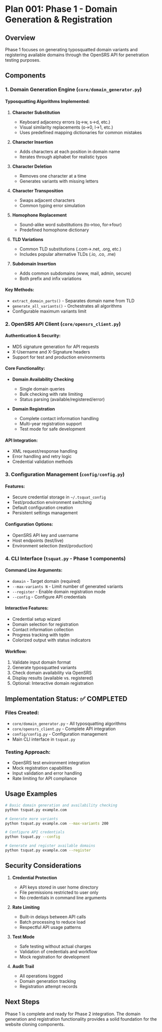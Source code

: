 # Plan 001: Phase 1 - Domain Generation & Registration

## Overview
Phase 1 focuses on generating typosquatted domain variants and registering available domains through the OpenSRS API for penetration testing purposes.

## Components

### 1. Domain Generation Engine (`core/domain_generator.py`)

#### Typosquatting Algorithms Implemented:
1. **Character Substitution**
   - Keyboard adjacency errors (q→w, s→d, etc.)
   - Visual similarity replacements (o→0, l→1, etc.)
   - Uses predefined mapping dictionaries for common mistakes

2. **Character Insertion**
   - Adds characters at each position in domain name
   - Iterates through alphabet for realistic typos

3. **Character Deletion**
   - Removes one character at a time
   - Generates variants with missing letters

4. **Character Transposition**
   - Swaps adjacent characters
   - Common typing error simulation

5. **Homophone Replacement**
   - Sound-alike word substitutions (to→too, for→four)
   - Predefined homophone dictionary

6. **TLD Variations**
   - Common TLD substitutions (.com→.net, .org, etc.)
   - Includes popular alternative TLDs (.io, .co, .me)

7. **Subdomain Insertion**
   - Adds common subdomains (www, mail, admin, secure)
   - Both prefix and infix variations

#### Key Methods:
- `extract_domain_parts()` - Separates domain name from TLD
- `generate_all_variants()` - Orchestrates all algorithms
- Configurable maximum variants limit

### 2. OpenSRS API Client (`core/opensrs_client.py`)

#### Authentication & Security:
- MD5 signature generation for API requests
- X-Username and X-Signature headers
- Support for test and production environments

#### Core Functionality:
- **Domain Availability Checking**
  - Single domain queries
  - Bulk checking with rate limiting
  - Status parsing (available/registered/error)

- **Domain Registration**
  - Complete contact information handling
  - Multi-year registration support
  - Test mode for safe development

#### API Integration:
- XML request/response handling
- Error handling and retry logic
- Credential validation methods

### 3. Configuration Management (`config/config.py`)

#### Features:
- Secure credential storage in `~/.tsquat_config`
- Test/production environment switching
- Default configuration creation
- Persistent settings management

#### Configuration Options:
- OpenSRS API key and username
- Host endpoints (test/live)
- Environment selection (test/production)

### 4. CLI Interface (`tsquat.py` - Phase 1 components)

#### Command Line Arguments:
- `domain` - Target domain (required)
- `--max-variants N` - Limit number of generated variants
- `--register` - Enable domain registration mode
- `--config` - Configure API credentials

#### Interactive Features:
- Credential setup wizard
- Domain selection for registration
- Contact information collection
- Progress tracking with tqdm
- Colorized output with status indicators

#### Workflow:
1. Validate input domain format
2. Generate typosquatted variants
3. Check domain availability via OpenSRS
4. Display results (available vs. registered)
5. Optional: Interactive domain registration

## Implementation Status: ✅ COMPLETED

### Files Created:
- `core/domain_generator.py` - All typosquatting algorithms
- `core/opensrs_client.py` - Complete API integration
- `config/config.py` - Configuration management
- Main CLI interface in `tsquat.py`

### Testing Approach:
- OpenSRS test environment integration
- Mock registration capabilities
- Input validation and error handling
- Rate limiting for API compliance

## Usage Examples

```bash
# Basic domain generation and availability checking
python tsquat.py example.com

# Generate more variants
python tsquat.py example.com --max-variants 200

# Configure API credentials
python tsquat.py --config

# Generate and register available domains
python tsquat.py example.com --register
```

## Security Considerations

1. **Credential Protection**
   - API keys stored in user home directory
   - File permissions restricted to user only
   - No credentials in command line arguments

2. **Rate Limiting**
   - Built-in delays between API calls
   - Batch processing to reduce load
   - Respectful API usage patterns

3. **Test Mode**
   - Safe testing without actual charges
   - Validation of credentials and workflow
   - Mock registration for development

4. **Audit Trail**
   - All operations logged
   - Domain generation tracking
   - Registration attempt records

## Next Steps
Phase 1 is complete and ready for Phase 2 integration. The domain generation and registration functionality provides a solid foundation for the website cloning components.